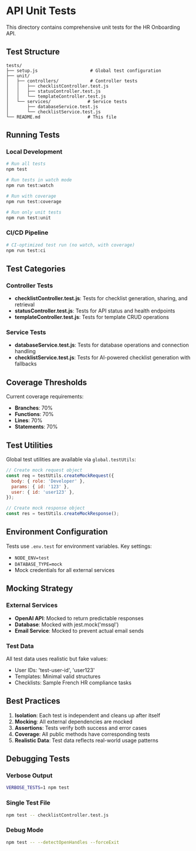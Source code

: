 # API Unit Tests

This directory contains comprehensive unit tests for the HR Onboarding API.

## Test Structure

```
tests/
├── setup.js                    # Global test configuration
├── unit/
│   ├── controllers/            # Controller tests
│   │   ├── checklistController.test.js
│   │   ├── statusController.test.js
│   │   └── templateController.test.js
│   └── services/              # Service tests
│       ├── databaseService.test.js
│       └── checklistService.test.js
└── README.md                  # This file
```

## Running Tests

### Local Development

```bash
# Run all tests
npm test

# Run tests in watch mode
npm run test:watch

# Run with coverage
npm run test:coverage

# Run only unit tests
npm run test:unit
```

### CI/CD Pipeline

```bash
# CI-optimized test run (no watch, with coverage)
npm run test:ci
```

## Test Categories

### Controller Tests

- **checklistController.test.js**: Tests for checklist generation, sharing, and retrieval
- **statusController.test.js**: Tests for API status and health endpoints
- **templateController.test.js**: Tests for template CRUD operations

### Service Tests

- **databaseService.test.js**: Tests for database operations and connection handling
- **checklistService.test.js**: Tests for AI-powered checklist generation with fallbacks

## Coverage Thresholds

Current coverage requirements:

- **Branches**: 70%
- **Functions**: 70%
- **Lines**: 70%
- **Statements**: 70%

## Test Utilities

Global test utilities are available via `global.testUtils`:

```javascript
// Create mock request object
const req = testUtils.createMockRequest({
  body: { role: 'Developer' },
  params: { id: '123' },
  user: { id: 'user123' },
});

// Create mock response object
const res = testUtils.createMockResponse();
```

## Environment Configuration

Tests use `.env.test` for environment variables. Key settings:

- `NODE_ENV=test`
- `DATABASE_TYPE=mock`
- Mock credentials for all external services

## Mocking Strategy

### External Services

- **OpenAI API**: Mocked to return predictable responses
- **Database**: Mocked with jest.mock('mssql')
- **Email Service**: Mocked to prevent actual email sends

### Test Data

All test data uses realistic but fake values:

- User IDs: 'test-user-id', 'user123'
- Templates: Minimal valid structures
- Checklists: Sample French HR compliance tasks

## Best Practices

1. **Isolation**: Each test is independent and cleans up after itself
2. **Mocking**: All external dependencies are mocked
3. **Assertions**: Tests verify both success and error cases
4. **Coverage**: All public methods have corresponding tests
5. **Realistic Data**: Test data reflects real-world usage patterns

## Debugging Tests

### Verbose Output

```bash
VERBOSE_TESTS=1 npm test
```

### Single Test File

```bash
npm test -- checklistController.test.js
```

### Debug Mode

```bash
npm test -- --detectOpenHandles --forceExit
```
